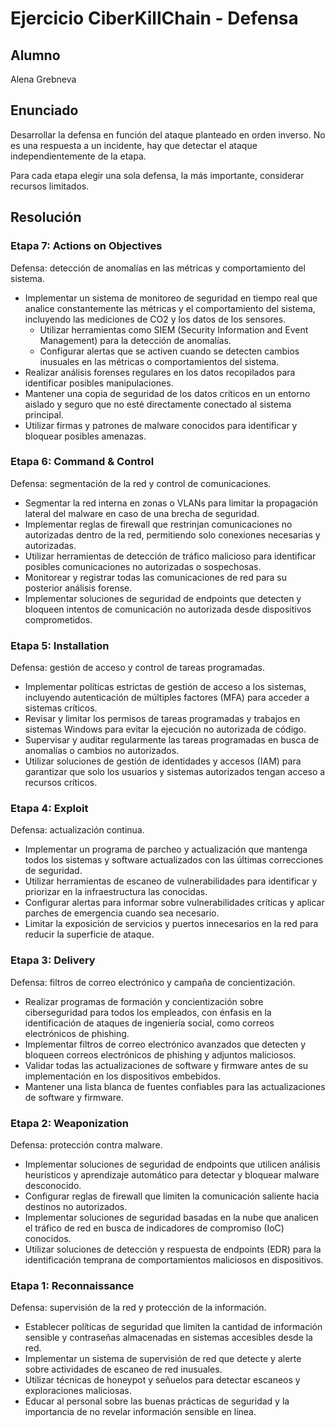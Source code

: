 # Ejercicio CiberKillChain - Defensa

## Alumno

Alena Grebneva

## Enunciado

Desarrollar la defensa en función del ataque planteado en orden inverso. No es una respuesta a un incidente, hay que detectar el ataque independientemente de la etapa.

Para cada etapa elegir una sola defensa, la más importante, considerar recursos limitados.

## Resolución

### Etapa 7: Actions on Objectives
Defensa: detección de anomalías en las métricas y comportamiento del sistema.

- Implementar un sistema de monitoreo de seguridad en tiempo real que analice constantemente las métricas y el comportamiento del sistema, incluyendo las mediciones de CO2 y los datos de los sensores.
  - Utilizar herramientas como SIEM (Security Information and Event Management) para la detección de anomalías.
  - Configurar alertas que se activen cuando se detecten cambios inusuales en las métricas o comportamientos del sistema.
- Realizar análisis forenses regulares en los datos recopilados para identificar posibles manipulaciones.
- Mantener una copia de seguridad de los datos críticos en un entorno aislado y seguro que no esté directamente conectado al sistema principal.
- Utilizar firmas y patrones de malware conocidos para identificar y bloquear posibles amenazas.

### Etapa 6: Command & Control
Defensa: segmentación de la red y control de comunicaciones.

- Segmentar la red interna en zonas o VLANs para limitar la propagación lateral del malware en caso de una brecha de seguridad.
- Implementar reglas de firewall que restrinjan comunicaciones no autorizadas dentro de la red, permitiendo solo conexiones necesarias y autorizadas.
- Utilizar herramientas de detección de tráfico malicioso para identificar posibles comunicaciones no autorizadas o sospechosas.
- Monitorear y registrar todas las comunicaciones de red para su posterior análisis forense.
- Implementar soluciones de seguridad de endpoints que detecten y bloqueen intentos de comunicación no autorizada desde dispositivos comprometidos.

### Etapa 5: Installation
Defensa: gestión de acceso y control de tareas programadas.

- Implementar políticas estrictas de gestión de acceso a los sistemas, incluyendo autenticación de múltiples factores (MFA) para acceder a sistemas críticos.
- Revisar y limitar los permisos de tareas programadas y trabajos en sistemas Windows para evitar la ejecución no autorizada de código.
- Supervisar y auditar regularmente las tareas programadas en busca de anomalías o cambios no autorizados.
- Utilizar soluciones de gestión de identidades y accesos (IAM) para garantizar que solo los usuarios y sistemas autorizados tengan acceso a recursos críticos.

### Etapa 4: Exploit
Defensa: actualización continua.

- Implementar un programa de parcheo y actualización que mantenga todos los sistemas y software actualizados con las últimas correcciones de seguridad.
- Utilizar herramientas de escaneo de vulnerabilidades para identificar y priorizar en la infraestructura las conocidas.
- Configurar alertas para informar sobre vulnerabilidades críticas y aplicar parches de emergencia cuando sea necesario.
- Limitar la exposición de servicios y puertos innecesarios en la red para reducir la superficie de ataque.

### Etapa 3: Delivery
Defensa: filtros de correo electrónico y campaña de concientización.

- Realizar programas de formación y concientización sobre ciberseguridad para todos los empleados, con énfasis en la identificación de ataques de ingeniería social, como correos electrónicos de phishing.
- Implementar filtros de correo electrónico avanzados que detecten y bloqueen correos electrónicos de phishing y adjuntos maliciosos.
- Validar todas las actualizaciones de software y firmware antes de su implementación en los dispositivos embebidos.
- Mantener una lista blanca de fuentes confiables para las actualizaciones de software y firmware.

### Etapa 2: Weaponization
Defensa: protección contra malware.

- Implementar soluciones de seguridad de endpoints que utilicen análisis heurísticos y aprendizaje automático para detectar y bloquear malware desconocido.
- Configurar reglas de firewall que limiten la comunicación saliente hacia destinos no autorizados.
- Implementar soluciones de seguridad basadas en la nube que analicen el tráfico de red en busca de indicadores de compromiso (IoC) conocidos.
- Utilizar soluciones de detección y respuesta de endpoints (EDR) para la identificación temprana de comportamientos maliciosos en dispositivos.

### Etapa 1: Reconnaissance
Defensa: supervisión de la red y protección de la información.

- Establecer políticas de seguridad que limiten la cantidad de información sensible y contraseñas almacenadas en sistemas accesibles desde la red.
- Implementar un sistema de supervisión de red que detecte y alerte sobre actividades de escaneo de red inusuales.
- Utilizar técnicas de honeypot y señuelos para detectar escaneos y exploraciones maliciosas.
- Educar al personal sobre las buenas prácticas de seguridad y la importancia de no revelar información sensible en línea.
